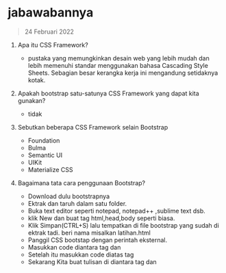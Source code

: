 # jabawabannya
> 24 Februari 2022


1. Apa itu CSS Framework?

    - pustaka yang memungkinkan desain web yang lebih mudah dan lebih memenuhi standar menggunakan bahasa Cascading Style Sheets. Sebagian besar kerangka kerja ini mengandung setidaknya kotak.
2. Apakah bootstrap satu-satunya CSS Framework yang dapat kita gunakan?

    - tidak
    
3. Sebutkan beberapa CSS Framework selain Bootstrap

    - Foundation
    - Bulma
    - Semantic UI
    - UIKit
    - Materialize CSS

4. Bagaimana tata cara penggunaan Bootstrap?

    - Download dulu bootstrapnya
    - Ektrak dan taruh dalam satu folder.
    - Buka text editor seperti notepad, notepad++ ,sublime text dsb.
    - klik New dan buat tag html,head,body seperti biasa.
    - Klik Simpan(CTRL+S) lalu tempatkan di file bootstrap yang sudah di ektrak tadi. beri nama misalkan latihan.html
    - Panggil CSS bootstap dengan perintah eksternal.
    - Masukkan code diantara tag <head> dan </head>
    - Setelah itu masukkan code diatas tag </body>
    - Sekarang Kita buat tulisan di diantara tag <body> dan </body>